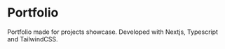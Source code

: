 # Portfolio
Portfolio made for projects showcase. Developed with Nextjs, Typescript and TailwindCSS.
